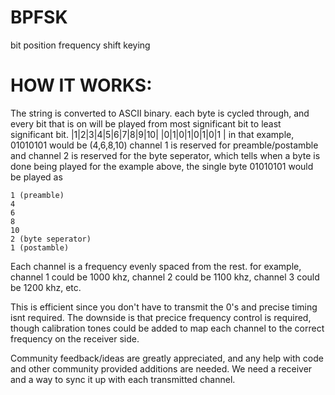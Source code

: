 # BPFSK
bit position frequency shift keying

# HOW IT WORKS:
The string is converted to ASCII binary.
each byte is cycled through, and every bit that is on will be played from most significant bit to least significant bit.
|1|2|3|4|5|6|7|8|9|10|
    |0|1|0|1|0|1|0|1 |
in that example, 01010101 would be (4,6,8,10)
channel 1 is reserved for preamble/postamble and channel 2 is reserved for the byte seperator, which tells when a byte is done being played
for the example above, the single byte 01010101 would be played as
```
1 (preamble)
4
6
8
10
2 (byte seperator)
1 (postamble)
```
Each channel is a frequency evenly spaced from the rest. for example, channel 1 could be 1000 khz, channel 2 could be 1100 khz, channel 3 could be 1200 khz, etc.

This is efficient since you don't have to transmit the 0's and precise timing isnt required. The downside is that precice frequency control is required, though calibration tones could be added to map each channel to the correct frequency on the receiver side.

Community feedback/ideas are greatly appreciated, and any help with code and other community provided additions are needed.
We need a receiver and a way to sync it up with each transmitted channel.
